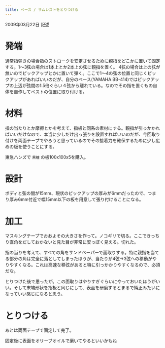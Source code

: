 ```yaml
---
title: ベース / サムレストをとりつける
---
```


2009年03月22日 記述

発端
================================================================================
通常指弾きの場合指のストロークを安定させるために親指をどこかに置いて固定する。1〜3弦の場合は1本上とか2本上の弦に親指を置く。
4弦の場合は上の弦が無いのでピックアップとかに置いて弾く。ここで1〜4の弦の位置と同じくピックアップがあればいいのだが、自分のベース(YAMAHA BB-414)ではピックアップの上辺が弦間の1.5倍ぐらい４弦から離れている。なのでその指を置くもの自体を自作してベストの位置に取り付ける。

材料
================================================================================
指の当たりとか摩擦とかを考えて、指板と同系の素材にする。親指が引っかかればいいだけなので、本当に少しだけ出っ張りを設置すればいいのだが、今回取り付けを両面テープでやろうと思っているのでその接着力を確保するために少し広めの板を使うことにする。

東急ハンズで `黒檀` の板100x100x5を購入。

設計
================================================================================
ボディと弦の間が15mm、現状のピックアップの厚みが6mmだったので、つまり厚み6mm付近で幅15mm以下の板を用意して張り付けることになる。

加工
================================================================================
マスキングテープでおおよその大きさを作って。ノコギリで切る。ここできっちり直角をだしておかないと見た目が非常に安っぽく見える。切れた。

指の当りを考えて、すべての角をサンドペーパーで面取りする。特に親指を当てる部分の角は完全に落としてしまったほうが、当たりが4弦→3弦への移動がやりやすくなる。これは高速な移弦があると特に引っかかりやすくなるので、必須だな。

とりつけた後で思ったが。この面取りはやりすぎぐらいにやっておいたほうがいい。そして末端形状を指板と同じにして、表面を研磨するとまるで純正みたいになっていい感じになると思う。

とりつける
================================================================================
あとは両面テープで固定して完了。

固定後に表面をオリーブオイルで磨いてやるといいかもね

